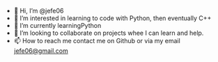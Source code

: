 - 👋 Hi, I’m @jefe06
- 👀 I’m interested in learning to code with Python, then eventually C++
- 🌱 I’m currently learningPython
- 💞️ I’m looking to collaborate on projects whee I can learn and help.
- 📫 How to reach me contact me on Github or via my email jefe06@gmail.com

<!---
jefe06/jefe06 is a ✨ special ✨ repository because its `README.md` (this file) appears on your GitHub profile.
You can click the Preview link to take a look at your changes.
--->
